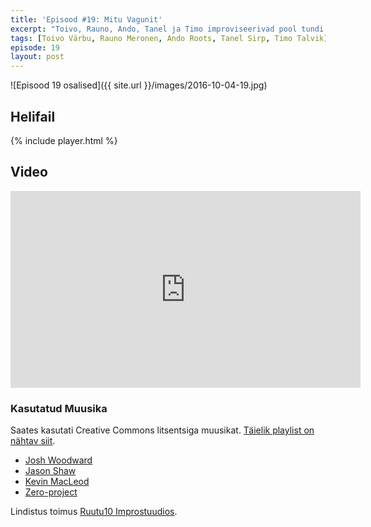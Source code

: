 ```yaml
---
title: 'Episood #19: Mitu Vagunit'
excerpt: "Toivo, Rauno, Ando, Tanel ja Timo improviseerivad pool tundi kuuldemängu"
tags: [Toivo Värbu, Rauno Meronen, Ando Roots, Tanel Sirp, Timo Talvik]
episode: 19
layout: post
---
```


![Episood 19 osalised]({{ site.url }}/images/2016-10-04-19.jpg)

## Helifail

{% include player.html %}

## Video

<iframe width="560" height="315" src="https://www.youtube-nocookie.com/embed/MBTby2iHqZs?rel=0" frameborder="0" allowfullscreen></iframe>

### Kasutatud Muusika

Saates kasutati Creative Commons litsentsiga muusikat. [Täielik playlist on nähtav siit](/cue/19.cue).

- [Josh Woodward](https://www.joshwoodward.com)
- [Jason Shaw](http://audionautix.com)
- [Kevin MacLeod](https://incompetech.com)
- [Zero-project](http://zero-project.gr)

Lindistus toimus [Ruutu10 Improstuudios](http://ruutu10.ee/).